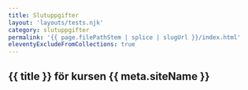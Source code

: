 ```yaml
---
title: Slutuppgifter
layout: 'layouts/tests.njk'
category: slutuppgifter
permalink: '{{ page.filePathStem | splice | slugUrl }}/index.html'
eleventyExcludeFromCollections: true
---
```


## {{ title }} för kursen {{ meta.siteName }}
